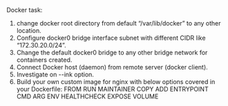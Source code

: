 Docker task:

1. change docker root directory from default “/var/lib/docker” to any other location.
2. Configure docker0 bridge interface subnet with different CIDR like “172.30.20.0/24”.
3. Change the default docker0 bridge to any other bridge network for containers created.
4. Connect Docker host (daemon) from remote server (docker client).
5. Investigate on --ink option.
6. Build your own custom image for nginx with below options covered in your Dockerfile:
    FROM
    RUN
    MAINTAINER
    COPY
    ADD
    ENTRYPOINT
    CMD
    ARG
    ENV
    HEALTHCHECK
    EXPOSE
    VOLUME
